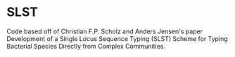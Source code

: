 # SLST
Code based off of Christian F.P. Scholz and Anders Jensen's paper Development of a Single Locus Sequence Typing (SLST) Scheme for Typing Bacterial Species Directly from Complex Communities.
